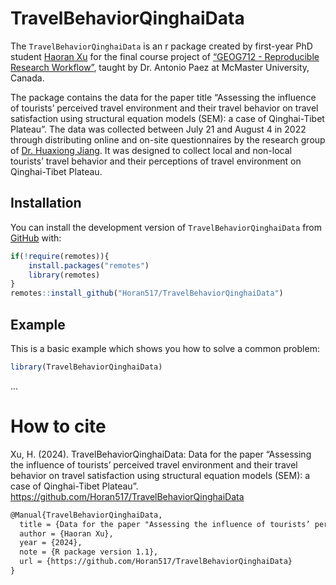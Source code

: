 
<!-- README.md is generated from README.Rmd. Please edit that file -->

# TravelBehaviorQinghaiData

<!-- badges: start -->
<!-- badges: end -->

The `TravelBehaviorQinghaiData` is an r package created by first-year
PhD student [Haoran Xu](https://github.com/Horan517) for the final
course project of [“GEOG712 - Reproducible Research
Workflow”](https://github.com/paezha/Reproducible-Research-Workflow/tree/master),
taught by Dr. Antonio Paez at McMaster University, Canada.

The package contains the data for the paper title “Assessing the
influence of tourists’ perceived travel environment and their travel
behavior on travel satisfaction using structural equation models (SEM):
a case of Qinghai-Tibet Plateau”. The data was collected between July 21
and August 4 in 2022 through distributing online and on-site
questionnaires by the research group of [Dr. Huaxiong
Jiang](https://www.researchgate.net/scientific-contributions/Huaxiong-Jiang-2157090528).
It was designed to collect local and non-local tourists’ travel behavior
and their perceptions of travel environment on Qinghai-Tibet Plateau.

## Installation

You can install the development version of `TravelBehaviorQinghaiData`
from [GitHub](https://github.com) with:

``` r
if(!require(remotes)){
    install.packages("remotes")
    library(remotes)
}
remotes::install_github("Horan517/TravelBehaviorQinghaiData")
```

## Example

This is a basic example which shows you how to solve a common problem:

``` r
library(TravelBehaviorQinghaiData)
```

…

# How to cite

Xu, H. (2024). TravelBehaviorQinghaiData: Data for the paper “Assessing
the influence of tourists’ perceived travel environment and their travel
behavior on travel satisfaction using structural equation models (SEM):
a case of Qinghai-Tibet Plateau”.
<https://github.com/Horan517/TravelBehaviorQinghaiData>

``` latex
@Manual{TravelBehaviorQinghaiData,
  title = {Data for the paper "Assessing the influence of tourists’ perceived travel environment and their travel behavior on travel satisfaction using structural equation models (SEM): a case of Qinghai-Tibet Plateau"},
  author = {Haoran Xu},
  year = {2024},
  note = {R package version 1.1},
  url = {https://github.com/Horan517/TravelBehaviorQinghaiData}
}
```

